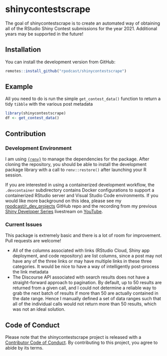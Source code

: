 
# shinycontestscrape

<!-- badges: start -->
<!-- badges: end -->

The goal of shinycontestscrape is to create an automated way of obtaining  all of the RStudio Shiny Contest submissions for the year 2021. Additional years may be supported in the future!


## Installation

You can install the development version from GitHub:

``` r
remotes::install_github("rpodcast/shinycontestscrape")
```

## Example

All you need to do is run the simple `get_contest_data()` function to return a tidy `tibble` with the various post metadata

``` r
library(shinycontestscrape)
df <- get_contest_data()
```

## Contribution

### Development Environment

I am using [`{renv}`](https://rstudio.github.io/renv/) to manage the dependencies for the package. After cloning the repository, you should be able to install the development package library with a call to `renv::restore()` after launching your R session.

If you are interested in using a containerized development workflow, the `.devcontainer` subdirectory contains Docker configurations to support a containerized RStudio server and Visual Studio Code environments. If you would like more background on this idea, please see my [rpodcast/r_dev_projects](https://github.com/rpodcast/r_dev_projects) GitHub repo and the recording from my previous [Shiny Developer Series](https::shinydevseries.com) livestream on [YouTube](https://www.youtube.com/watch?v=4wRiPG9LM3o).

### Current Issues

This package is extremely basic and there is a lot of room for improvement. Pull requests are welcome!

* All of the columns associated with links (RStudio Cloud, Shiny app deployment, and code repository) are list columns, since a post may not have any of the three links or may have multiple links in these three categories. It would be nice to have a way of intelligently post-process the link metadata
* The Discourse API associated with search results does not have a straight-forward approach to pagination. By default, up to 50 results are returned from a given call, and I could not determine a reliable way to grab the next batch of results if more than 50 are actually contained in the date range. Hence I manually defined a set of data ranges such that all of the individual calls would not return more than 50 results, which was not an ideal solution.

## Code of Conduct
  
Please note that the shinycontestscrape project is released with a [Contributor Code of Conduct](https://contributor-covenant.org/version/2/0/CODE_OF_CONDUCT.html). By contributing to this project, you agree to abide by its terms.

